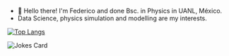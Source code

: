 - 👋 Hello there! I'm Federico and done Bsc. in Physics in UANL, México.
- Data Science, physics simulation and modelling are my interests.

[![Top Langs](https://github-readme-stats.vercel.app/api/top-langs/?username=fedess99&layout=compact&size_weight=0.15&count_weight=0.85)](https://github.com/anuraghazra/github-readme-stats)

<!--START_SECTION:readme-info-->
<!--END_SECTION:readme-info-->

![Jokes Card](https://readme-jokes.vercel.app/api)

<!---
FedeSS99/FedeSS99 is a ✨ special ✨ repository because its `README.md` (this file) appears on your GitHub profile.
You can click the Preview link to take a look at your changes.
--->
